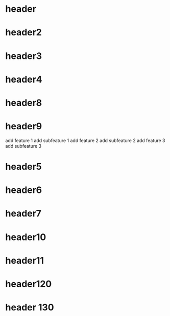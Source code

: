 # header 

# header2 

# header3
# header4
# header8
# header9
add feature 1 
add subfeature 1
add feature 2
add subfeature 2
add feature 3
add subfeature 3


# header5

# header6

# header7

# header10
# header11
# header120

# header 130
